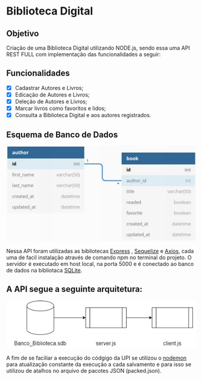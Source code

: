 # Biblioteca Digital 

## Objetivo

Criação de uma Biblioteca Digital utilizando NODE.js, sendo essa uma API REST FULL com implementação das funcionalidades a seguir: 

## Funcionalidades

- [x] Cadastrar Autores e Livros;
- [x] Edicação de Autores e Livros;
- [x] Deleção de Autores e Livros;
- [x] Marcar livros como favoritos e lidos;
- [x] Consulta a Biblioteca Digital e aos autores registrados.

## Esquema de Banco de Dados

<img src = "assets/banco_de_dados.png">
 
 Nessa API foram utilizadas as bibliotecas [Express](https://expressjs.com/pt-br/) , [Sequelize](https://sequelize.org/) e [Axios](https://github.com/axios/axios), cada uma de facil instalação através de comando npm no terminal do projeto.
 O servidor é executado em host local, na porta 5000 e é conectado ao banco de dados na bibliotaca [SQLite](https://www.sqlite.org/index.html).

 ## A API segue a seguinte arquitetura: 
 <img src = "assets/diagrama_API.png">

A fim de se faciliar a execução do códgigo da UPI se utilizou o [nodemon](https://nodemon.io/) para atualização constante da execução a cada salvamento e para isso se utilizou de atalhos no arquivo de pacotes JSON (packed.json).
